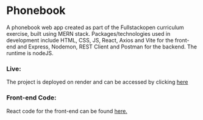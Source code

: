 # Phonebook
A phonebook web app created as part of the Fullstackopen curriculum exercise, built using MERN stack. Packages/technologies used in development include HTML, CSS, JS, React, Axios and Vite for the front-end and Express, Nodemon, REST Client and Postman for the backend. The runtime is nodeJS.

### Live:
The project is deployed on render and can be accessed by clicking <a href="https://phonebook-c04c.onrender.com/">here</a>

### Front-end Code:
React code for the front-end can be found <a href="https://github.com/yasoo-exe/fullStackOpen/tree/main/part2/phonebook">here.</a>
